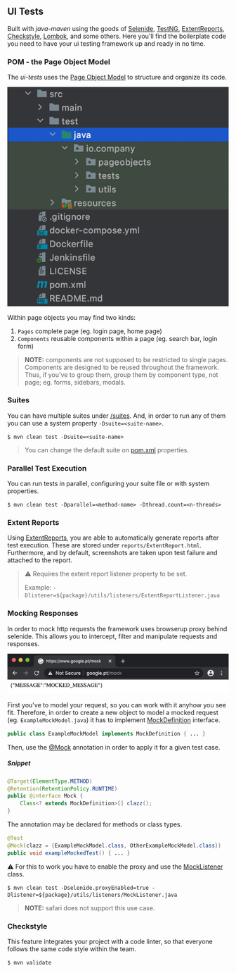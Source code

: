 ## UI Tests
Built with _java-maven_ using the goods of [Selenide](https://selenide.org/), [TestNG](https://testng.org/doc/), [ExtentReports](https://extentreports.com/), [Checkstyle](https://maven.apache.org/plugins/maven-checkstyle-plugin/), [Lombok](https://projectlombok.org/), and some others. Here you'll find the boilerplate code you need to have your ui testing framework up and ready in no time.

### POM - the Page Object Model

The *ui-tests* uses the [Page Object Model](https://martinfowler.com/bliki/PageObject.html) to structure and organize its code. 

![](../.docs/img/structure.gif)

Within page objects you may find two kinds:
1. `Pages` complete page (eg. login page, home page)
1. `Components` reusable components within a page (eg. search bar, login form)

> **NOTE:** components are not supposed to be restricted to single pages. Components are designed to be reused throughout the framework. 
> Thus, if you've to group them, group them by component type, not page; eg. forms, sidebars, modals.

### Suites
You can have multiple suites under [/suites](src/test/resources/suites). And, in order to run any of them you can use a system property `-Dsuite=<suite-name>`.

```shell script
$ mvn clean test -Dsuite=<suite-name>
```

> You can change the default suite on [pom.xml](pom.xml) properties.

### Parallel Test Execution
You can run tests in parallel, configuring your suite file or with system properties.
 
 ```shell script
$ mvn clean test -Dparallel=<method-name> -Dthread.count=<n-threads>
```

### Extent Reports
Using [ExtentReports](http://www.extentreports.com/), you are able to automatically generate reports after test execution. These are stored under `reports/ExtentReport.html`. 
Furthermore, and by default, screenshots are taken upon test failure and attached to the report.

> ⚠️ Requires the extent report listener property to be set.
>
> Example: `-Dlistener=${package}/utils/listeners/ExtentReportListener.java`

### Mocking Responses
In order to mock http requests the framework uses browserup proxy behind selenide. This allows you to intercept, filter and manipulate requests and responses.

![](../.docs/img/mocked_response.png)

First you've to model your request, so you can work with it anyhow you see fit. 
Therefore, in order to create a new object to model a mocked request (eg. `ExampleMockModel.java`) it has to implement [MockDefinition](src/test/java/io/company/utils/mocks/MockDefinition.java) interface.

````java
public class ExampleMockModel implements MockDefinition { ... }
````

Then, use the [@Mock](src/test/java/io/company/utils/mocks/Mock.java) annotation in order to apply it for a given test case.

##### Snippet
```java
@Target(ElementType.METHOD)
@Retention(RetentionPolicy.RUNTIME)
public @interface Mock {
    Class<? extends MockDefinition>[] clazz();
}
```

The annotation may be declared for methods or class types.

````java
@Test
@Mock(clazz = {ExampleMockModel.class, OtherExampleMockModel.class})
public void exampleMockedTest() { ... }
````

⚠️ For this to work you have to enable the proxy and use the [MockListener](src/test/java/io/company/utils/listeners/MockListener.java) class.

```shell script
$ mvn clean test -Dselenide.proxyEnabled=true -Dlistener=${package}/utils/listeners/MockListener.java
```

> **NOTE:** safari does not support this use case.

### Checkstyle
This feature integrates your project with a code linter, so that everyone follows the same code style within the team. 

```shell script
$ mvn validate
```